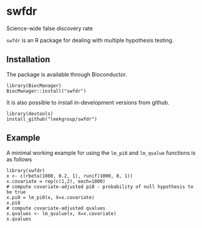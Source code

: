 # swfdr
Science-wide false discovery rate

`swfdr` is an R package for dealing with multiple hypothesis testing.



## Installation

The package is available through Bioconductor.

```
library(BiocManager)
BiocManager::install("swfdr")
```

It is also possible to install in-development versions from github.

```
library(devtools)
install_github("leekgroup/swfdr")
```




## Example

A minimal working example for using the `lm_pi0` and `lm_qvalue` functions
is as follows

```
library(swfdr)
x <- c(rbeta(1000, 0.2, 1), runif(1000, 0, 1))
x.covariate = rep(c(1,2), each=1000)
# compute covariate-adjusted pi0 - probability of null hypothesis to be true
x.pi0 = lm_pi0(x, X=x.covariate)
x.pi0
# compute covariate-adjusted qvalues
x.qvalues <- lm_qvalue(x, X=x.covariate)
x.qvalues
```

